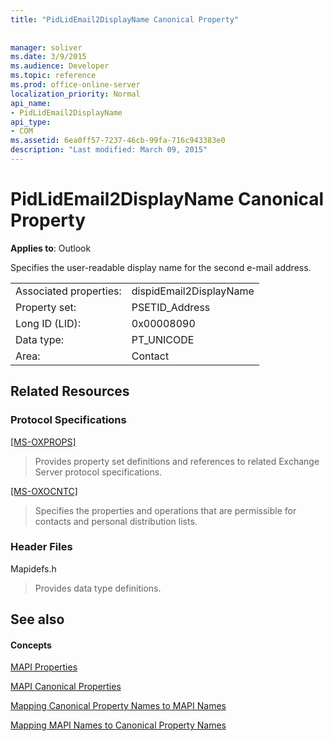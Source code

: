 ```yaml
---
title: "PidLidEmail2DisplayName Canonical Property"
 
 
manager: soliver
ms.date: 3/9/2015
ms.audience: Developer
ms.topic: reference
ms.prod: office-online-server
localization_priority: Normal
api_name:
- PidLidEmail2DisplayName
api_type:
- COM
ms.assetid: 6ea0ff57-7237-46cb-99fa-716c943383e0
description: "Last modified: March 09, 2015"
---
```


# PidLidEmail2DisplayName Canonical Property

  
  
**Applies to**: Outlook 
  
Specifies the user-readable display name for the second e-mail address.
  
|||
|:-----|:-----|
|Associated properties:  <br/> |dispidEmail2DisplayName  <br/> |
|Property set:  <br/> |PSETID_Address  <br/> |
|Long ID (LID):  <br/> |0x00008090  <br/> |
|Data type:  <br/> |PT_UNICODE  <br/> |
|Area:  <br/> |Contact  <br/> |
   
## Related Resources

### Protocol Specifications

[[MS-OXPROPS]](http://msdn.microsoft.com/library/f6ab1613-aefe-447d-a49c-18217230b148%28Office.15%29.aspx)
  
> Provides property set definitions and references to related Exchange Server protocol specifications.
    
[[MS-OXOCNTC]](http://msdn.microsoft.com/library/9b636532-9150-4836-9635-9c9b756c9ccf%28Office.15%29.aspx)
  
> Specifies the properties and operations that are permissible for contacts and personal distribution lists.
    
### Header Files

Mapidefs.h
  
> Provides data type definitions.
    
## See also

#### Concepts

[MAPI Properties](mapi-properties.md)
  
[MAPI Canonical Properties](mapi-canonical-properties.md)
  
[Mapping Canonical Property Names to MAPI Names](mapping-canonical-property-names-to-mapi-names.md)
  
[Mapping MAPI Names to Canonical Property Names](mapping-mapi-names-to-canonical-property-names.md)

